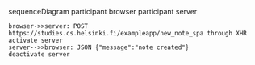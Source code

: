 sequenceDiagram
participant browser
participant server

    browser->>server: POST https://studies.cs.helsinki.fi/exampleapp/new_note_spa through XHR
    activate server
    server-->>browser: JSON {"message":"note created"}
    deactivate server
